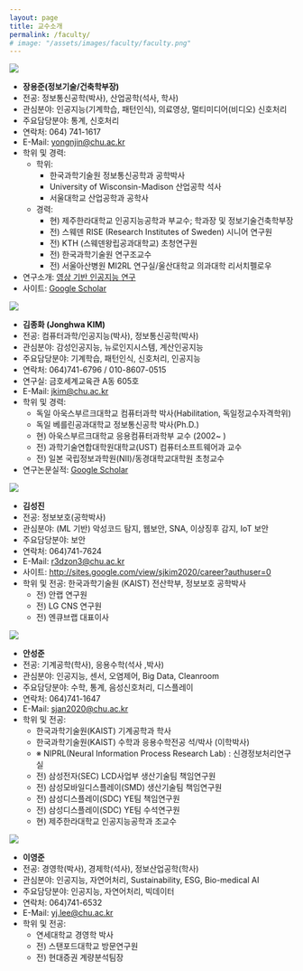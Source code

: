 ```yaml
---
layout: page
title: 교수소개
permalink: /faculty/
# image: "/assets/images/faculty/faculty.png"
---
```


<img src="/assets/images/faculty/yjchang.jpg" loading="lazy">

- **장용준(정보기술/건축학부장)**
- 전공: 정보통신공학(박사), 산업공학(석사, 학사)
- 관심분야: 인공지능(기계학습, 패턴인식), 의료영상, 멀티미디어(비디오) 신호처리
- 주요담당분야: 통계, 신호처리
- 연락처: 064) 741-1617
- E-Mail: yongnjin@chu.ac.kr
- 학위 및 경력:
  - 학위:
    - 한국과학기술원 정보통신공학과 공학박사
    - University of Wisconsin-Madison 산업공학 석사
    - 서울대학교 산업공학과 공학사
  - 경력:
    - 현) 제주한라대학교 인공지능공학과 부교수; 학과장 및 정보기술건축학부장
    - 전) 스웨덴 RISE (Research Institutes of Sweden) 시니어 연구원
    - 전) KTH (스웨덴왕립공과대학교) 초청연구원
    - 전) 한국과학기술원 연구조교수
    - 전) 서울아산병원 MI2RL 연구실/울산대학교 의과대학 리서치펠로우
- 연구소개: [영상 기반 인공지능 연구](https://www.chu.ac.kr/department/36dept/sub01/jang_research.pdf)
- 사이트: [Google Scholar](http://scholar.google.com/citations?hl=en&user=5zd7X64AAAAJ)

<img src="/assets/images/faculty/jhkim.jpeg" loading="lazy">

- **김종화 (Jonghwa KIM)**
- 전공: 컴퓨터과학/인공지능(박사), 정보통신공학(박사)
- 관심분야: 감성인공지능, 뉴로인지시스템, 계산인공지능
- 주요담당분야: 기계학습, 패턴인식, 신호처리, 인공지능
- 연락처: 064)741-6796 / 010-8607-0515
- 연구실: 금호세계교육관 A동 605호
- E-Mail: jkim@chu.ac.kr
- 학위 및 경력:
  - 독일 아욱스부르크대학교 컴퓨터과학 박사(Habilitation, 독일정교수자격학위)
  - 독일 베를린공과대학교 정보통신공학 박사(Ph.D.)
  - 현) 아욱스부르크대학교 응용컴퓨터과학부 교수 (2002~ )
  - 전) 과학기술연합대학원대학교(UST) 컴퓨터소프트웨어과 교수
  - 전) 일본 국립정보과학원(NII)/동경대학교대학원 초청교수
- 연구논문실적: [Google Scholar](http://scholar.google.com/citations?user=nsMAMUkAAAAJ&hl=en)

<img src="/assets/images/faculty/sjkim.jpeg" loading="lazy">

- **김성진**
- 전공: 정보보호(공학박사)
- 관심분야: (ML 기반) 악성코드 탐지, 웹보안, SNA, 이상징후 감지, IoT 보안
- 주요담당분야: 보안
- 연락처: 064)741-7624
- E-Mail: r3dzon3@chu.ac.kr
- 사이트: http://sites.google.com/view/sjkim2020/career?authuser=0
- 학위 및 전공: 한국과학기술원 (KAIST) 전산학부, 정보보호 공학박사
  - 전) 안랩 연구원
  - 전) LG CNS 연구원
  - 전) 엔큐브랩 대표이사

<img src="/assets/images/faculty/sjahn.jpeg" loading="lazy">

- **안성준**
- 전공: 기계공학(학사), 응용수학(석사 ,박사)
- 관심분야: 인공지능, 센서, 오염제어, Big Data, Cleanroom
- 주요담당분야: 수학, 통계, 음성신호처리, 디스플레이
- 연락처: 064)741-1647
- E-Mail: sjan2020@chu.ac.kr
- 학위 및 전공:
  - 한국과학기술원(KAIST) 기계공학과 학사
  - 한국과학기술원(KAIST) 수학과 응용수학전공 석/박사 (이학박사)
  - ※ NIPRL(Neural Information Process Research Lab) : 신경정보처리연구실
  - 전) 삼성전자(SEC) LCD사업부 생산기술팀 책임연구원
  - 전) 삼성모바일디스플레이(SMD) 생산기술팀 책임연구원
  - 전) 삼성디스플레이(SDC) YE팀 책임연구원
  - 전) 삼성디스플레이(SDC) YE팀 수석연구원
  - 현) 제주한라대학교 인공지능공학과 조교수

<img src="/assets/images/faculty/yjlee.jpeg" loading="lazy">

- **이영준**
- 전공: 경영학(박사), 경제학(석사), 정보산업공학(학사)
- 관심분야: 인공지능, 자연어처리, Sustainability, ESG, Bio-medical AI
- 주요담당분야: 인공지능, 자연어처리, 빅데이터
- 연락처: 064)741-6532
- E-Mail: yj.lee@chu.ac.kr
- 학위 및 전공:
  - 연세대학교 경영학 박사
  - 전) 스탠포드대학교 방문연구원
  - 전) 현대증권 계량분석팀장
